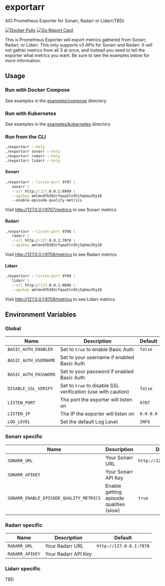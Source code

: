 # exportarr

AIO Prometheus Exporter for Sonarr, Radarr or Lidarr(TBD)

[![Docker Pulls](https://img.shields.io/docker/pulls/onedr0p/exportarr)](https://hub.docker.com/r/onedr0p/exportarr)
[![Go Report Card](https://goreportcard.com/badge/github.com/onedr0p/exportarr)](https://goreportcard.com/report/github.com/onedr0p/exportarr)

This is Prometheus Exporter will export metrics gathered from Sonarr, Radarr, or Lidarr. This only supports v3 APIs for Sonarr and Radarr. It will not gather metrics from all 3 at once, and instead you need to tell the exporter what metrics you want. Be sure to see the examples below for more information.

## Usage

### Run with Docker Compose

See examples in the [examples/compose](./examples/compose/) directory

### Run with Kubernetes

See examples in the [examples/kubernetes](./examples/kubernetes/) directory

### Run from the CLI

```cmd
./exportarr --help
./exportarr sonarr --help
./exportarr radarr --help
./exportarr lidarr --help
```

#### Sonarr

```cmd
./exportarr --listen-port 9707 \
   sonarr \
   --url http://127.0.0.1:8989 \
   --apikey amlmndfb503rfqaa5ln5hj5qkmu3hy18
   --enable-episode-quality-metrics
```

Visit http://127.0.0.1:9707/metrics to see Sonarr metrics

#### Radarr

```cmd
./exportarr --listen-port 9708 \
   radarr \
   --url http://127.0.0.1:7878 \
   --apikey amlmndfb503rfqaa5ln5hj5qkmu3hy18
```

Visit http://127.0.0.1:9708/metrics to see Radarr metrics

#### Lidarr

```cmd
./exportarr --listen-port 9709 \
   lidarr \
   --url http://127.0.0.1:8686 \
   --apikey amlmndfb503rfqaa5ln5hj5qkmu3hy18
```

Visit http://127.0.0.1:9709/metrics to see Lidarr metrics

## Environment Variables

### Global

|Name                        |Description                                                  |Default                |
|----------------------------|-------------------------------------------------------------|-----------------------|
|`BASIC_AUTH_ENABLED`        |Set to `true` to enable Basic Auth                           |`false`                |
|`BASIC_AUTH_USERNAME`       |Set to your username if enabled Basic Auth                   |                       |
|`BASIC_AUTH_PASSWORD`       |Set to your password if enabled Basic Auth                   |                       |
|`DISABLE_SSL_VERIFY`        |Set to `true` to disable SSL verification (use with caution) |`false`                |
|`LISTEN_PORT`               |The port the exporter will listen on                         |`9707`                 |
|`LISTEN_IP`                 |The IP the exporter will listen on                           |`0.0.0.0`              |
|`LOG_LEVEL`                 |Set the default Log Level                                    |`INFO`                 |

### Sonarr specific

|Name                                    |Description                             |Default                |
|----------------------------------------|----------------------------------------|-----------------------|
|`SONARR_URL`                            |Your Sonarr URL                         |`http://127.0.0.1:8989`|
|`SONARR_APIKEY`                         |Your Sonarr API Key                     |                       |
|`SONARR_ENABLE_EPISODE_QUALITY_METRICS` |Enable getting episode qualities (slow) |`true`                 |

### Radarr specific

|Name                        |Description                                                  |Default                |
|----------------------------|-------------------------------------------------------------|-----------------------|
|`RADARR_URL`                |Your Radarr URL                                              |`http://127.0.0.1:7878`|
|`RADARR_APIKEY`             |Your Radarr API Key                                          |                       |

### Lidarr specific

TBD
